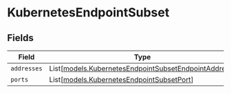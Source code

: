 # KubernetesEndpointSubset


## Fields

| Field                                                                                                        | Type                                                                                                         | Required                                                                                                     | Description                                                                                                  |
| ------------------------------------------------------------------------------------------------------------ | ------------------------------------------------------------------------------------------------------------ | ------------------------------------------------------------------------------------------------------------ | ------------------------------------------------------------------------------------------------------------ |
| `addresses`                                                                                                  | List[[models.KubernetesEndpointSubsetEndpointAddress](../models/kubernetesendpointsubsetendpointaddress.md)] | :heavy_minus_sign:                                                                                           | N/A                                                                                                          |
| `ports`                                                                                                      | List[[models.KubernetesEndpointSubsetPort](../models/kubernetesendpointsubsetport.md)]                       | :heavy_minus_sign:                                                                                           | N/A                                                                                                          |